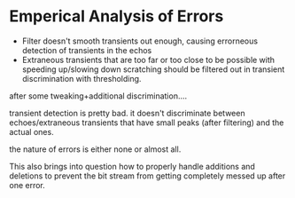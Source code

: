 Emperical Analysis of Errors
============================
- Filter doesn't smooth transients out enough, causing errorneous detection of transients in the echos
- Extraneous transients that are too far or too close to be possible with speeding up/slowing down scratching should be filtered out in transient discrimination with thresholding.

after some tweaking+additional discrimination....

transient detection is pretty bad. it doesn't discriminate between echoes/extraneous transients that have small peaks (after filtering) and the actual ones.

the nature of errors is either none or almost all.

This also brings into question how to properly handle additions and deletions to prevent the bit stream from getting completely messed up after one error.
